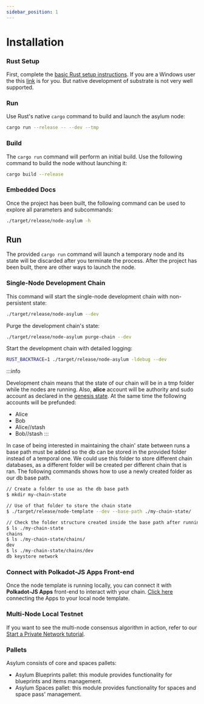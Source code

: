 ```yaml
---
sidebar_position: 1
---
```


# Installation

### Rust Setup

First, complete the [basic Rust setup instructions](https://www.rust-lang.org/tools/install).
If you are a Windows user the this [link](https://docs.substrate.io/v3/getting-started/windows-users/) is for you. But native development of substrate is not very well supported.

### Run

Use Rust's native `cargo` command to build and launch the asylum node:

```sh
cargo run --release -- --dev --tmp
```

### Build

The `cargo run` command will perform an initial build. Use the following command to build the node
without launching it:

```sh
cargo build --release
```

### Embedded Docs

Once the project has been built, the following command can be used to explore all parameters and
subcommands:

```sh
./target/release/node-asylum -h
```

## Run

The provided `cargo run` command will launch a temporary node and its state will be discarded after
you terminate the process. After the project has been built, there are other ways to launch the
node.

### Single-Node Development Chain

This command will start the single-node development chain with non-persistent state:

```bash
./target/release/node-asylum --dev
```

Purge the development chain's state:

```bash
./target/release/node-asylum purge-chain --dev
```

Start the development chain with detailed logging:

```bash
RUST_BACKTRACE=1 ./target/release/node-asylum -ldebug --dev
```

:::info

Development chain means that the state of our chain will be in a tmp folder while the nodes are
running. Also, **alice** account will be authority and sudo account as declared in the [genesis state](https://github.com/substrate-developer-hub/substrate-node-template/blob/main/node/src/chain_spec.rs#L49). At the same time the following accounts will be prefunded:
- Alice
- Bob
- Alice//stash
- Bob//stash
:::

In case of being interested in maintaining the chain' state between runs a base path must be added
so the db can be stored in the provided folder instead of a temporal one. We could use this folder
to store different chain databases, as a different folder will be created per different chain that
is ran. The following commands shows how to use a newly created folder as our db base path.

```bash
// Create a folder to use as the db base path
$ mkdir my-chain-state

// Use of that folder to store the chain state
$ ./target/release/node-template --dev --base-path ./my-chain-state/

// Check the folder structure created inside the base path after running the chain
$ ls ./my-chain-state
chains
$ ls ./my-chain-state/chains/
dev
$ ls ./my-chain-state/chains/dev
db keystore network
```


### Connect with Polkadot-JS Apps Front-end

Once the node template is running locally, you can connect it with **Polkadot-JS Apps** front-end
to interact with your chain. [Click
here](https://polkadot.js.org/apps/#/explorer?rpc=ws://localhost:9944) connecting the Apps to your
local node template.

### Multi-Node Local Testnet

If you want to see the multi-node consensus algorithm in action, refer to our
[Start a Private Network tutorial](https://docs.substrate.io/tutorials/v3/private-network).

### Pallets

Asylum consists of core and spaces pallets:

- Asylum Blueprints pallet: this module provides functionality for blueprints and items management.
- Asylum Spaces pallet: this module provides functionality for spaces and space pass' management.
